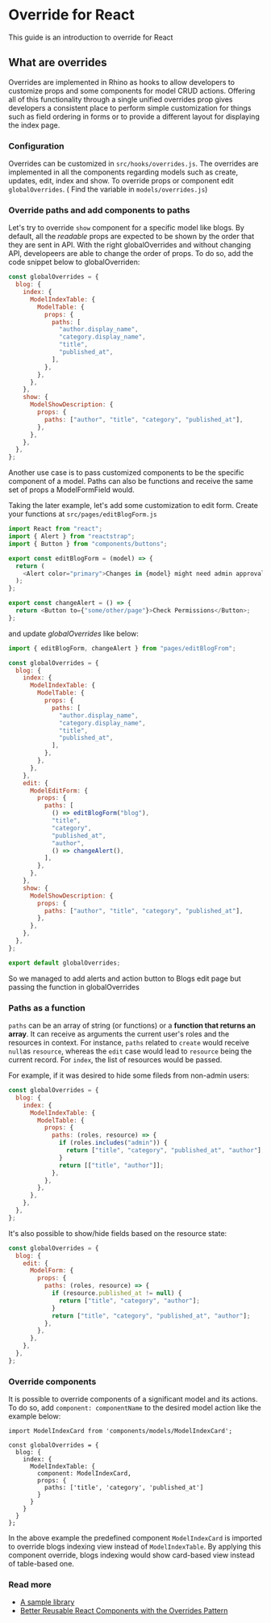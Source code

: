 # Override for React

This guide is an introduction to override for React

## What are overrides

Overrides are implemented in Rhino as hooks to allow developers to customize props and some components for model CRUD actions. Offering all of this functionality through a single unified overrides prop gives developers a consistent place to perform simple customization for things such as field ordering in forms or to provide a different layout for displaying the index page.

### Configuration

Overrides can be customized in `src/hooks/overrides.js`. The overrides are implemented in all the components regarding models such as create, updates, edit, index and show.
To override props or component edit `globalOverrides`. ( Find the variable in `models/overrides.js`)

### Override paths and add components to paths

Let's try to override `show` component for a specific model like blogs. By default, all the _readable_ props are expected to be shown by the order that they are sent in API. With the right globalOverrides and without changing API, developeers are able to change the order of props. To do so, add the code snippet below to globalOverriden:

```javascript
const globalOverrides = {
  blog: {
    index: {
      ModelIndexTable: {
        ModelTable: {
          props: {
            paths: [
              "author.display_name",
              "category.display_name",
              "title",
              "published_at",
            ],
          },
        },
      },
    },
    show: {
      ModelShowDescription: {
        props: {
          paths: ["author", "title", "category", "published_at"],
        },
      },
    },
  },
};
```

Another use case is to pass customized components to be the specific component of a model. Paths can also be functions and receive the same set of props a ModelFormField would.

Taking the later example, let's add some customization to edit form. Create your functions at `src/pages/editBlogForm.js`

```javascript
import React from "react";
import { Alert } from "reactstrap";
import { Button } from "components/buttons";

export const editBlogForm = (model) => {
  return (
    <Alert color="primary">Changes in {model} might need admin approval.</Alert>
  );
};

export const changeAlert = () => {
  return <Button to={"some/other/page"}>Check Permissions</Button>;
};
```

and update _globalOverrides_ like below:

```javascript
import { editBlogForm, changeAlert } from "pages/editBlogFrom";

const globalOverrides = {
  blog: {
    index: {
      ModelIndexTable: {
        ModelTable: {
          props: {
            paths: [
              "author.display_name",
              "category.display_name",
              "title",
              "published_at",
            ],
          },
        },
      },
    },
    edit: {
      ModelEditForm: {
        props: {
          paths: [
            () => editBlogForm("blog"),
            "title",
            "category",
            "published_at",
            "author",
            () => changeAlert(),
          ],
        },
      },
    },
    show: {
      ModelShowDescription: {
        props: {
          paths: ["author", "title", "category", "published_at"],
        },
      },
    },
  },
};

export default globalOverrides;
```

So we managed to add alerts and action button to Blogs edit page but passing the function in globalOverrides

### Paths as a function

`paths` can be an array of string (or functions) or a **function that returns an array**. It can receive as arguments the current user's roles and the resources in context. For instance, `paths` related to `create` would receive `null`as `resource`, whereas the `edit` case would lead to `resource` being the current record. For `index`, the list of resources would be passed.

For example, if it was desired to hide some fileds from non-admin users:

```javascript
const globalOverrides = {
  blog: {
    index: {
      ModelIndexTable: {
        ModelTable: {
          props: {
            paths: (roles, resource) => {
              if (roles.includes("admin")) {
                return ["title", "category", "published_at", "author"];
              }
              return [["title", "author"]];
            },
          },
        },
      },
    },
  },
};
```

It's also possible to show/hide fields based on the resource state:

```javascript
const globalOverrides = {
  blog: {
    edit: {
      ModelForm: {
        props: {
          paths: (roles, resource) => {
            if (resource.published_at != null) {
              return ["title", "category", "author"];
            }
            return ["title", "category", "published_at", "author"];
          },
        },
      },
    },
  },
};
```

### Override components

It is possible to override components of a significant model and its actions. To do so, add `component: componentName` to the desired model action like the example below:

```
import ModelIndexCard from 'components/models/ModelIndexCard';

const globalOverrides = {
  blog: {
    index: {
      ModelIndexTable: {
        component: ModelIndexCard,
        props: {
          paths: ['title', 'category', 'published_at']
        }
      }
    }
  }
};

```

In the above example the predefined component `ModelIndexCard` is imported to override blogs indexing view instead of `ModelIndexTable`. By applying this component override, blogs indexing would show card-based view instead of table-based one.

### Read more

- [A sample library](https://github.com/tlrobinson/overrides)
- [Better Reusable React Components with the Overrides Pattern](https://dschnurr.medium.com/better-reusable-react-components-with-the-overrides-pattern-9eca2339f646)

